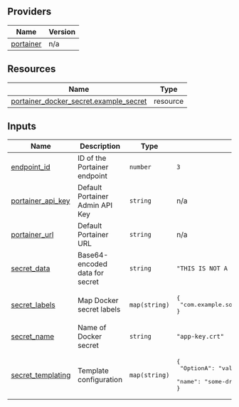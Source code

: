 <!-- BEGIN_TF_DOCS -->


## Providers

| Name | Version |
|------|---------|
| <a name="provider_portainer"></a> [portainer](#provider\_portainer) | n/a |

## Resources

| Name | Type |
|------|------|
| [portainer_docker_secret.example_secret](https://registry.terraform.io/providers/portainer/portainer/latest/docs/resources/docker_secret) | resource |

## Inputs

| Name | Description | Type | Default | Required |
|------|-------------|------|---------|:--------:|
| <a name="input_endpoint_id"></a> [endpoint\_id](#input\_endpoint\_id) | ID of the Portainer endpoint | `number` | `3` | no |
| <a name="input_portainer_api_key"></a> [portainer\_api\_key](#input\_portainer\_api\_key) | Default Portainer Admin API Key | `string` | n/a | yes |
| <a name="input_portainer_url"></a> [portainer\_url](#input\_portainer\_url) | Default Portainer URL | `string` | n/a | yes |
| <a name="input_secret_data"></a> [secret\_data](#input\_secret\_data) | Base64-encoded data for secret | `string` | `"THIS IS NOT A REAL CERTIFICATE\n"` | no |
| <a name="input_secret_labels"></a> [secret\_labels](#input\_secret\_labels) | Map Docker secret labels | `map(string)` | <pre>{<br/>  "com.example.some-label": "some-value"<br/>}</pre> | no |
| <a name="input_secret_name"></a> [secret\_name](#input\_secret\_name) | Name of Docker secret | `string` | `"app-key.crt"` | no |
| <a name="input_secret_templating"></a> [secret\_templating](#input\_secret\_templating) | Template configuration | `map(string)` | <pre>{<br/>  "OptionA": "value for driver-specific option A",<br/>  "name": "some-driver"<br/>}</pre> | no |
<!-- END_TF_DOCS -->